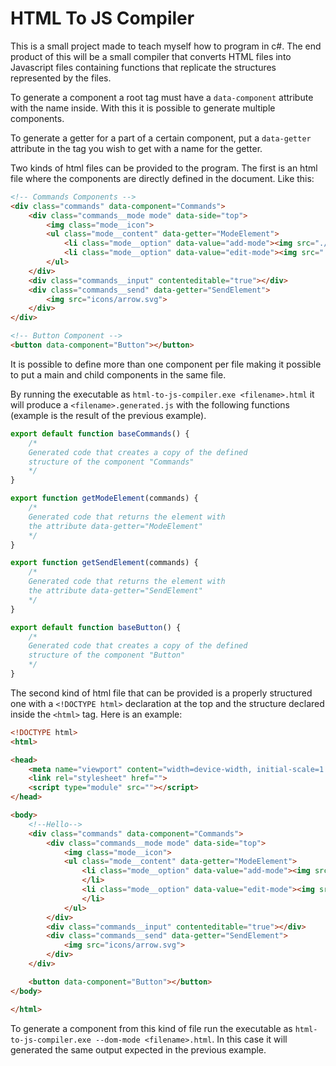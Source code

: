 # HTML To JS Compiler

This is a small project made to teach myself how to program in c#. The end product of this will be a small compiler
that converts HTML files into Javascript files containing functions that replicate the structures represented
by the files.

To generate a component a root tag must have a `data-component` attribute with the name inside. With this it is possible to generate multiple components.

To generate a getter for a part of a certain component, put a `data-getter` attribute in the tag you wish to get with a name for the getter.

Two kinds of html files can be provided to the program. The first is an html file where the components are directly defined in the document. Like this:

```html
<!-- Commands Components -->
<div class="commands" data-component="Commands">
    <div class="commands__mode mode" data-side="top">
        <img class="mode__icon">
        <ul class="mode__content" data-getter="ModeElement">
            <li class="mode__option" data-value="add-mode"><img src="./icons/plus.svg" alt="" class="mode__icon"></li>
            <li class="mode__option" data-value="edit-mode"><img src="./icons/pencil.svg" alt="" class="mode__icon"></li>
        </ul>
    </div>
    <div class="commands__input" contenteditable="true"></div>
    <div class="commands__send" data-getter="SendElement">
        <img src="icons/arrow.svg">
    </div>
</div>

<!-- Button Component -->
<button data-component="Button"></button>
```

It is possible to define more than one component per file making it possible to put a main and child components in the same file.

By running the executable as `html-to-js-compiler.exe <filename>.html` it will produce a `<filename>.generated.js` with the following functions (example is the result of the previous example).

```js
export default function baseCommands() {
    /* 
    Generated code that creates a copy of the defined
    structure of the component "Commands"
    */
}

export function getModeElement(commands) {
    /*
    Generated code that returns the element with
    the attribute data-getter="ModeElement"
    */
}

export function getSendElement(commands) {
    /*
    Generated code that returns the element with
    the attribute data-getter="SendElement"
    */
}

export default function baseButton() {
    /* 
    Generated code that creates a copy of the defined
    structure of the component "Button"
    */
}
```

The second kind of html file that can be provided is a properly structured one with a `<!DOCTYPE html>` declaration at the top and the structure declared inside the `<html>` tag. Here is an example:

```html
<!DOCTYPE html>
<html>

<head>
    <meta name="viewport" content="width=device-width, initial-scale=1.0">
    <link rel="stylesheet" href="">
    <script type="module" src=""></script>
</head>

<body>
    <!--Hello-->
    <div class="commands" data-component="Commands">
        <div class="commands__mode mode" data-side="top">
            <img class="mode__icon">
            <ul class="mode__content" data-getter="ModeElement">
                <li class="mode__option" data-value="add-mode"><img src="./icons/plus.svg" alt="" class="mode__icon">
                </li>
                <li class="mode__option" data-value="edit-mode"><img src="./icons/pencil.svg" alt="" class="mode__icon">
                </li>
            </ul>
        </div>
        <div class="commands__input" contenteditable="true"></div>
        <div class="commands__send" data-getter="SendElement">
            <img src="icons/arrow.svg">
        </div>
    </div>

    <button data-component="Button"></button>
</body>

</html>
```

To generate a component from this kind of file run the executable as `html-to-js-compiler.exe --dom-mode <filename>.html`. In this case it will generated the same output expected in the previous example.